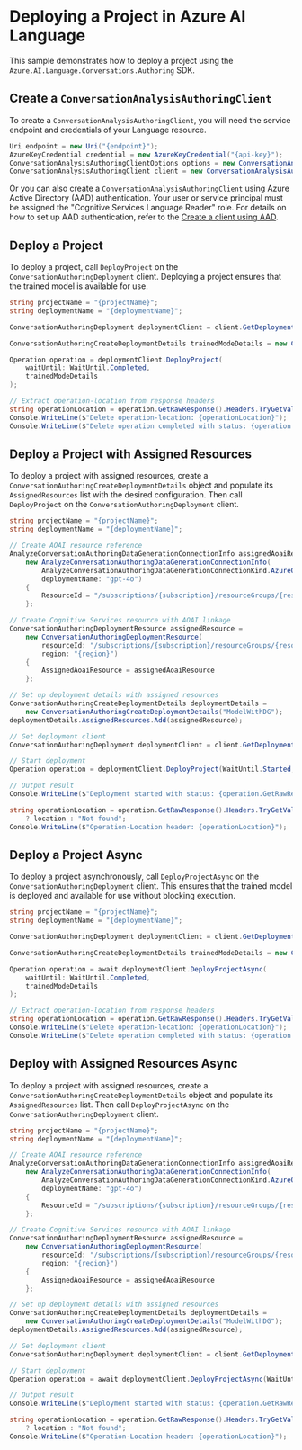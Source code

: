 # Deploying a Project in Azure AI Language

This sample demonstrates how to deploy a project using the `Azure.AI.Language.Conversations.Authoring` SDK.

## Create a `ConversationAnalysisAuthoringClient`

To create a `ConversationAnalysisAuthoringClient`, you will need the service endpoint and credentials of your Language resource.

```C# Snippet:CreateAuthoringClientForSpecificApiVersion
Uri endpoint = new Uri("{endpoint}");
AzureKeyCredential credential = new AzureKeyCredential("{api-key}");
ConversationAnalysisAuthoringClientOptions options = new ConversationAnalysisAuthoringClientOptions(ConversationAnalysisAuthoringClientOptions.ServiceVersion.V2024_11_15_Preview);
ConversationAnalysisAuthoringClient client = new ConversationAnalysisAuthoringClient(endpoint, credential, options);
```

Or you can also create a `ConversationAnalysisAuthoringClient` using Azure Active Directory (AAD) authentication. Your user or service principal must be assigned the "Cognitive Services Language Reader" role.
For details on how to set up AAD authentication, refer to the [Create a client using AAD](https://github.com/Azure/azure-sdk-for-net/blob/main/sdk/cognitivelanguage/Azure.AI.Language.Conversations.Authoring/README.md#create-a-client-using-azure-active-directory-authentication).

## Deploy a Project

To deploy a project, call `DeployProject` on the `ConversationAuthoringDeployment` client. Deploying a project ensures that the trained model is available for use.

```C# Snippet:Sample14_ConversationsAuthoring_DeployProject
string projectName = "{projectName}";
string deploymentName = "{deploymentName}";

ConversationAuthoringDeployment deploymentClient = client.GetDeployment(projectName, deploymentName);

ConversationAuthoringCreateDeploymentDetails trainedModeDetails = new ConversationAuthoringCreateDeploymentDetails("m1");

Operation operation = deploymentClient.DeployProject(
    waitUntil: WaitUntil.Completed,
    trainedModeDetails
);

// Extract operation-location from response headers
string operationLocation = operation.GetRawResponse().Headers.TryGetValue("operation-location", out string location) ? location : "Not found";
Console.WriteLine($"Delete operation-location: {operationLocation}");
Console.WriteLine($"Delete operation completed with status: {operation.GetRawResponse().Status}");
```

## Deploy a Project with Assigned Resources

To deploy a project with assigned resources, create a `ConversationAuthoringCreateDeploymentDetails` object and populate its `AssignedResources` list with the desired configuration. Then call `DeployProject` on the `ConversationAuthoringDeployment` client.

```C# Snippet:Sample14_ConversationsAuthoring_DeployProjectWithAssignedResources
string projectName = "{projectName}";
string deploymentName = "{deploymentName}";

// Create AOAI resource reference
AnalyzeConversationAuthoringDataGenerationConnectionInfo assignedAoaiResource =
    new AnalyzeConversationAuthoringDataGenerationConnectionInfo(
        AnalyzeConversationAuthoringDataGenerationConnectionKind.AzureOpenAI,
        deploymentName: "gpt-4o")
    {
        ResourceId = "/subscriptions/{subscription}/resourceGroups/{resourcegroup}/providers/Microsoft.CognitiveServices/accounts/{sampleAccount}"
    };

// Create Cognitive Services resource with AOAI linkage
ConversationAuthoringDeploymentResource assignedResource =
    new ConversationAuthoringDeploymentResource(
        resourceId: "/subscriptions/{subscription}/resourceGroups/{resourcegroup}/providers/Microsoft.CognitiveServices/accounts/{sampleAccount}",
        region: "{region}")
    {
        AssignedAoaiResource = assignedAoaiResource
    };

// Set up deployment details with assigned resources
ConversationAuthoringCreateDeploymentDetails deploymentDetails =
    new ConversationAuthoringCreateDeploymentDetails("ModelWithDG");
deploymentDetails.AssignedResources.Add(assignedResource);

// Get deployment client
ConversationAuthoringDeployment deploymentClient = client.GetDeployment(projectName, deploymentName);

// Start deployment
Operation operation = deploymentClient.DeployProject(WaitUntil.Started, deploymentDetails);

// Output result
Console.WriteLine($"Deployment started with status: {operation.GetRawResponse().Status}");

string operationLocation = operation.GetRawResponse().Headers.TryGetValue("operation-location", out string location)
    ? location : "Not found";
Console.WriteLine($"Operation-Location header: {operationLocation}");
```

## Deploy a Project Async

To deploy a project asynchronously, call `DeployProjectAsync` on the `ConversationAuthoringDeployment` client. This ensures that the trained model is deployed and available for use without blocking execution.

```C# Snippet:Sample14_ConversationsAuthoring_DeployProjectAsync
string projectName = "{projectName}";
string deploymentName = "{deploymentName}";

ConversationAuthoringDeployment deploymentClient = client.GetDeployment(projectName, deploymentName);

ConversationAuthoringCreateDeploymentDetails trainedModeDetails = new ConversationAuthoringCreateDeploymentDetails("m1");

Operation operation = await deploymentClient.DeployProjectAsync(
    waitUntil: WaitUntil.Completed,
    trainedModeDetails
);

// Extract operation-location from response headers
string operationLocation = operation.GetRawResponse().Headers.TryGetValue("operation-location", out string location) ? location : "Not found";
Console.WriteLine($"Delete operation-location: {operationLocation}");
Console.WriteLine($"Delete operation completed with status: {operation.GetRawResponse().Status}");
```

## Deploy with Assigned Resources Async

To deploy a project with assigned resources, create a `ConversationAuthoringCreateDeploymentDetails` object and populate its `AssignedResources` list. Then call `DeployProjectAsync` on the `ConversationAuthoringDeployment` client.

```C# Snippet:Sample14_ConversationsAuthoring_DeployProjectAsyncWithAssignedResources
string projectName = "{projectName}";
string deploymentName = "{deploymentName}";

// Create AOAI resource reference
AnalyzeConversationAuthoringDataGenerationConnectionInfo assignedAoaiResource =
    new AnalyzeConversationAuthoringDataGenerationConnectionInfo(
        AnalyzeConversationAuthoringDataGenerationConnectionKind.AzureOpenAI,
        deploymentName: "gpt-4o")
    {
        ResourceId = "/subscriptions/{subscription}/resourceGroups/{resourcegroup}/providers/Microsoft.CognitiveServices/accounts/{sampleAccount}"
    };

// Create Cognitive Services resource with AOAI linkage
ConversationAuthoringDeploymentResource assignedResource =
    new ConversationAuthoringDeploymentResource(
        resourceId: "/subscriptions/{subscription}/resourceGroups/{resourcegroup}/providers/Microsoft.CognitiveServices/accounts/{sampleAccount}",
        region: "{region}")
    {
        AssignedAoaiResource = assignedAoaiResource
    };

// Set up deployment details with assigned resources
ConversationAuthoringCreateDeploymentDetails deploymentDetails =
    new ConversationAuthoringCreateDeploymentDetails("ModelWithDG");
deploymentDetails.AssignedResources.Add(assignedResource);

// Get deployment client
ConversationAuthoringDeployment deploymentClient = client.GetDeployment(projectName, deploymentName);

// Start deployment
Operation operation = await deploymentClient.DeployProjectAsync(WaitUntil.Started, deploymentDetails);

// Output result
Console.WriteLine($"Deployment started with status: {operation.GetRawResponse().Status}");

string operationLocation = operation.GetRawResponse().Headers.TryGetValue("operation-location", out string location)
    ? location : "Not found";
Console.WriteLine($"Operation-Location header: {operationLocation}");
```
